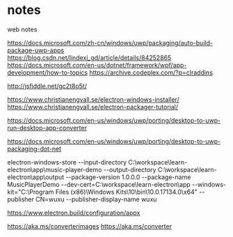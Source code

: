 # notes
web notes

https://docs.microsoft.com/zh-cn/windows/uwp/packaging/auto-build-package-uwp-apps
https://blog.csdn.net/lindexi_gd/article/details/84252865
https://docs.microsoft.com/en-us/dotnet/framework/wpf/app-development/how-to-topics
https://archive.codeplex.com/?p=clraddins



http://jsfiddle.net/gc2t8o5t/

https://www.christianengvall.se/electron-windows-installer/
https://www.christianengvall.se/electron-packager-tutorial/

https://docs.microsoft.com/en-us/windows/uwp/porting/desktop-to-uwp-run-desktop-app-converter

https://docs.microsoft.com/en-us/windows/uwp/porting/desktop-to-uwp-packaging-dot-net


 electron-windows-store --input-directory C:\workspace\learn-electron\app\music-player-demo --output-directory C:\workspace\learn-electron\app\output --package-version 1.0.0.0 --package-name MusicPlayerDemo --dev-cert=C:\workspace\learn-electron\app --windows-kit="C:\Program Files (x86)\Windows Kits\10\bin\10.0.17134.0\x64" --publisher CN=wuxu --publisher-display-name wuxu


https://www.electron.build/configuration/appx

https://aka.ms/converterimages 
https://aka.ms/converter
